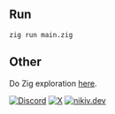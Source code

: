 ## Run

```
zig run main.zig
```

## Other

Do Zig exploration [here](https://github.com/nikitavoloboev/zig-test).

[![Discord](https://go.nikiv.dev/badge-discord)](https://go.nikiv.dev/discord) [![X](https://go.nikiv.dev/badge-x)](https://x.com/nikitavoloboev) [![nikiv.dev](https://go.nikiv.dev/badge-nikiv)](https://nikiv.dev)
